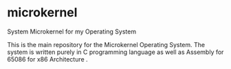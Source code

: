 # microkernel
System Microkernel for my Operating System

This is the main repository for the Microkernel Operating System.
The system is written purely in C programming language as well as Assembly for 65086 for x86 Architecture .
